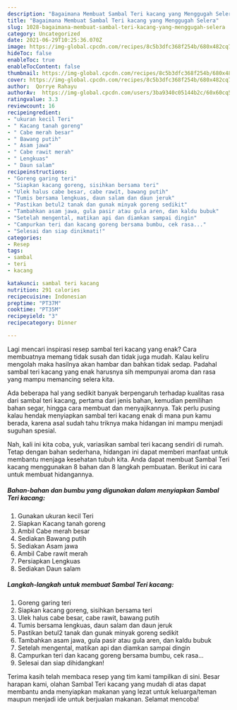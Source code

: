 ```yaml
---
description: "Bagaimana Membuat Sambal Teri kacang yang Menggugah Selera"
title: "Bagaimana Membuat Sambal Teri kacang yang Menggugah Selera"
slug: 1028-bagaimana-membuat-sambal-teri-kacang-yang-menggugah-selera
category: Uncategorized
date: 2021-06-29T10:25:36.070Z
image: https://img-global.cpcdn.com/recipes/8c5b3dfc368f254b/680x482cq70/sambal-teri-kacang-foto-resep-utama.jpg
hideToc: false
enableToc: true
enableTocContent: false
thumbnail: https://img-global.cpcdn.com/recipes/8c5b3dfc368f254b/680x482cq70/sambal-teri-kacang-foto-resep-utama.jpg
cover: https://img-global.cpcdn.com/recipes/8c5b3dfc368f254b/680x482cq70/sambal-teri-kacang-foto-resep-utama.jpg
author:  Qorrye Rahayu
authorAv:  https://img-global.cpcdn.com/users/3ba9340c05144b2c/60x60cq50/avatar.jpg
ratingvalue: 3.3
reviewcount: 16
recipeingredient:
- "ukuran kecil Teri"
- " Kacang tanah goreng"
- " Cabe merah besar"
- " Bawang putih"
- " Asam jawa"
- " Cabe rawit merah"
- " Lengkuas"
- " Daun salam"
recipeinstructions:
- "Goreng garing teri"
- "Siapkan kacang goreng, sisihkan bersama teri"
- "Ulek halus cabe besar, cabe rawit, bawang putih"
- "Tumis bersama lengkuas, daun salam dan daun jeruk"
- "Pastikan betul2 tanak dan gunak minyak goreng sedikit"
- "Tambahkan asam jawa, gula pasir atau gula aren, dan kaldu bubuk"
- "Setelah mengental, matikan api dan diamkan sampai dingin"
- "Campurkan teri dan kacang goreng bersama bumbu, cek rasa..."
- "Selesai dan siap dinikmati!"
categories:
- Resep
tags:
- sambal
- teri
- kacang

katakunci: sambal teri kacang 
nutrition: 291 calories
recipecuisine: Indonesian
preptime: "PT37M"
cooktime: "PT35M"
recipeyield: "3"
recipecategory: Dinner

---
```



Lagi mencari inspirasi resep sambal teri kacang yang enak? Cara membuatnya memang tidak susah dan tidak juga mudah. Kalau keliru mengolah maka hasilnya akan hambar dan bahkan tidak sedap. Padahal sambal teri kacang yang enak harusnya sih mempunyai aroma dan rasa yang mampu memancing selera kita.


Ada beberapa hal yang sedikit banyak berpengaruh terhadap kualitas rasa dari sambal teri kacang, pertama dari jenis bahan, kemudian pemilihan bahan segar, hingga cara membuat dan menyajikannya. Tak perlu pusing kalau hendak menyiapkan sambal teri kacang enak di mana pun kamu berada, karena asal sudah tahu triknya maka hidangan ini mampu menjadi suguhan spesial.




Nah, kali ini kita coba, yuk, variasikan sambal teri kacang sendiri di rumah. Tetap dengan bahan sederhana, hidangan ini dapat memberi manfaat untuk membantu menjaga kesehatan tubuh kita. Anda dapat membuat Sambal Teri kacang menggunakan 8 bahan dan 8 langkah pembuatan. Berikut ini cara untuk membuat hidangannya.

<!--inarticleads1-->

##### Bahan-bahan dan bumbu yang digunakan dalam menyiapkan Sambal Teri kacang:

1. Gunakan ukuran kecil Teri
1. Siapkan  Kacang tanah goreng
1. Ambil  Cabe merah besar
1. Sediakan  Bawang putih
1. Sediakan  Asam jawa
1. Ambil  Cabe rawit merah
1. Persiapkan  Lengkuas
1. Sediakan  Daun salam




<!--inarticleads2-->

##### Langkah-langkah untuk membuat Sambal Teri kacang:

1. Goreng garing teri
1. Siapkan kacang goreng, sisihkan bersama teri
1. Ulek halus cabe besar, cabe rawit, bawang putih
1. Tumis bersama lengkuas, daun salam dan daun jeruk
1. Pastikan betul2 tanak dan gunak minyak goreng sedikit
1. Tambahkan asam jawa, gula pasir atau gula aren, dan kaldu bubuk
1. Setelah mengental, matikan api dan diamkan sampai dingin
1. Campurkan teri dan kacang goreng bersama bumbu, cek rasa...
1. Selesai dan siap dihidangkan!



Terima kasih telah membaca resep yang tim kami tampilkan di sini. Besar harapan kami, olahan Sambal Teri kacang yang mudah di atas dapat membantu anda menyiapkan makanan yang lezat untuk keluarga/teman maupun menjadi ide untuk berjualan makanan. Selamat mencoba!
